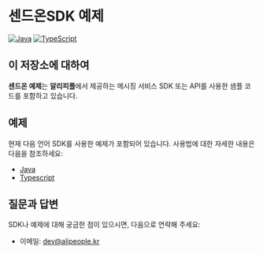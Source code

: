 # 센드온SDK 예제

[![Java](https://github.com/alipeople/sendon-examples/actions/workflows/build-java-on-push.yml/badge.svg?style=social)](https://github.com/alipeople/sendon-examples/actions/workflows/build-java-on-push.yml)
[![TypeScript](https://github.com/alipeople/sendon-examples/actions/workflows/build-typescript-on-push.yml/badge.svg?style=social)](https://github.com/alipeople/sendon-examples/actions/workflows/build-typescript-on-push.yml)

## 이 저장소에 대하여

**센드온 예제**는 **알리피플**에서 제공하는 메시징 서비스 SDK 또는 API를 사용한 샘플 코드를 포함하고 있습니다.

## 예제

현재 다음 언어 SDK를 사용한 예제가 포함되어 있습니다. 사용법에 대한 자세한 내용은 다음을 참조하세요:

- [Java](java/README.md)
- [Typescript](typescript/README.md)

## 질문과 답변

SDK나 예제에 대해 궁금한 점이 있으시면, 다음으로 연락해 주세요:

- 이메일: <dev@alipeople.kr>
